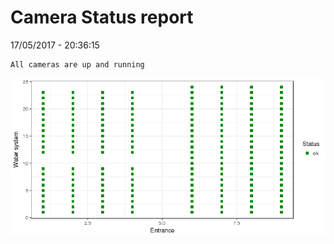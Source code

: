 Camera Status report
================
17/05/2017 - 20:36:15

    All cameras are up and running

![](camreport_files/figure-markdown_github/unnamed-chunk-2-1.png)
